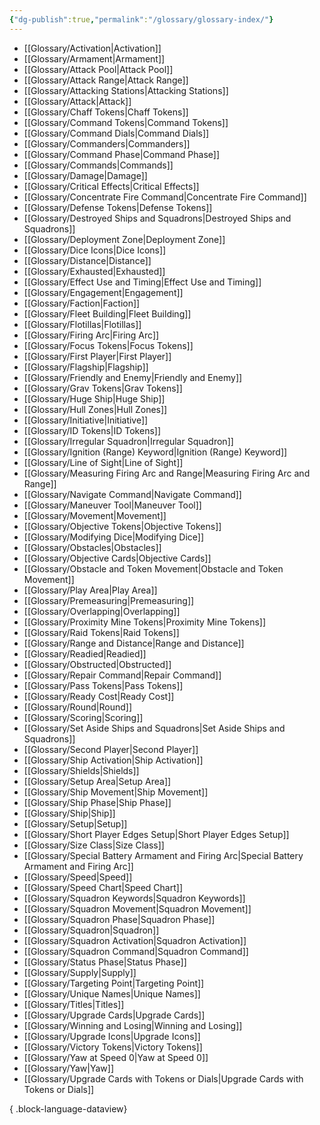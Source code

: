 ```yaml
---
{"dg-publish":true,"permalink":"/glossary/glossary-index/"}
---
```


- [[Glossary/Activation\|Activation]]
- [[Glossary/Armament\|Armament]]
- [[Glossary/Attack Pool\|Attack Pool]]
- [[Glossary/Attack Range\|Attack Range]]
- [[Glossary/Attacking Stations\|Attacking Stations]]
- [[Glossary/Attack\|Attack]]
- [[Glossary/Chaff Tokens\|Chaff Tokens]]
- [[Glossary/Command Tokens\|Command Tokens]]
- [[Glossary/Command Dials\|Command Dials]]
- [[Glossary/Commanders\|Commanders]]
- [[Glossary/Command Phase\|Command Phase]]
- [[Glossary/Commands\|Commands]]
- [[Glossary/Damage\|Damage]]
- [[Glossary/Critical Effects\|Critical Effects]]
- [[Glossary/Concentrate Fire Command\|Concentrate Fire Command]]
- [[Glossary/Defense Tokens\|Defense Tokens]]
- [[Glossary/Destroyed Ships and Squadrons\|Destroyed Ships and Squadrons]]
- [[Glossary/Deployment Zone\|Deployment Zone]]
- [[Glossary/Dice Icons\|Dice Icons]]
- [[Glossary/Distance\|Distance]]
- [[Glossary/Exhausted\|Exhausted]]
- [[Glossary/Effect Use and Timing\|Effect Use and Timing]]
- [[Glossary/Engagement\|Engagement]]
- [[Glossary/Faction\|Faction]]
- [[Glossary/Fleet Building\|Fleet Building]]
- [[Glossary/Flotillas\|Flotillas]]
- [[Glossary/Firing Arc\|Firing Arc]]
- [[Glossary/Focus Tokens\|Focus Tokens]]
- [[Glossary/First Player\|First Player]]
- [[Glossary/Flagship\|Flagship]]
- [[Glossary/Friendly and Enemy\|Friendly and Enemy]]
- [[Glossary/Grav Tokens\|Grav Tokens]]
- [[Glossary/Huge Ship\|Huge Ship]]
- [[Glossary/Hull Zones\|Hull Zones]]
- [[Glossary/Initiative\|Initiative]]
- [[Glossary/ID Tokens\|ID Tokens]]
- [[Glossary/Irregular Squadron\|Irregular Squadron]]
- [[Glossary/Ignition (Range) Keyword\|Ignition (Range) Keyword]]
- [[Glossary/Line of Sight\|Line of Sight]]
- [[Glossary/Measuring Firing Arc and Range\|Measuring Firing Arc and Range]]
- [[Glossary/Navigate Command\|Navigate Command]]
- [[Glossary/Maneuver Tool\|Maneuver Tool]]
- [[Glossary/Movement\|Movement]]
- [[Glossary/Objective Tokens\|Objective Tokens]]
- [[Glossary/Modifying Dice\|Modifying Dice]]
- [[Glossary/Obstacles\|Obstacles]]
- [[Glossary/Objective Cards\|Objective Cards]]
- [[Glossary/Obstacle and Token Movement\|Obstacle and Token Movement]]
- [[Glossary/Play Area\|Play Area]]
- [[Glossary/Premeasuring\|Premeasuring]]
- [[Glossary/Overlapping\|Overlapping]]
- [[Glossary/Proximity Mine Tokens\|Proximity Mine Tokens]]
- [[Glossary/Raid Tokens\|Raid Tokens]]
- [[Glossary/Range and Distance\|Range and Distance]]
- [[Glossary/Readied\|Readied]]
- [[Glossary/Obstructed\|Obstructed]]
- [[Glossary/Repair Command\|Repair Command]]
- [[Glossary/Pass Tokens\|Pass Tokens]]
- [[Glossary/Ready Cost\|Ready Cost]]
- [[Glossary/Round\|Round]]
- [[Glossary/Scoring\|Scoring]]
- [[Glossary/Set Aside Ships and Squadrons\|Set Aside Ships and Squadrons]]
- [[Glossary/Second Player\|Second Player]]
- [[Glossary/Ship Activation\|Ship Activation]]
- [[Glossary/Shields\|Shields]]
- [[Glossary/Setup Area\|Setup Area]]
- [[Glossary/Ship Movement\|Ship Movement]]
- [[Glossary/Ship Phase\|Ship Phase]]
- [[Glossary/Ship\|Ship]]
- [[Glossary/Setup\|Setup]]
- [[Glossary/Short Player Edges Setup\|Short Player Edges Setup]]
- [[Glossary/Size Class\|Size Class]]
- [[Glossary/Special Battery Armament and Firing Arc\|Special Battery Armament and Firing Arc]]
- [[Glossary/Speed\|Speed]]
- [[Glossary/Speed Chart\|Speed Chart]]
- [[Glossary/Squadron Keywords\|Squadron Keywords]]
- [[Glossary/Squadron Movement\|Squadron Movement]]
- [[Glossary/Squadron Phase\|Squadron Phase]]
- [[Glossary/Squadron\|Squadron]]
- [[Glossary/Squadron Activation\|Squadron Activation]]
- [[Glossary/Squadron Command\|Squadron Command]]
- [[Glossary/Status Phase\|Status Phase]]
- [[Glossary/Supply\|Supply]]
- [[Glossary/Targeting Point\|Targeting Point]]
- [[Glossary/Unique Names\|Unique Names]]
- [[Glossary/Titles\|Titles]]
- [[Glossary/Upgrade Cards\|Upgrade Cards]]
- [[Glossary/Winning and Losing\|Winning and Losing]]
- [[Glossary/Upgrade Icons\|Upgrade Icons]]
- [[Glossary/Victory Tokens\|Victory Tokens]]
- [[Glossary/Yaw at Speed 0\|Yaw at Speed 0]]
- [[Glossary/Yaw\|Yaw]]
- [[Glossary/Upgrade Cards with Tokens or Dials\|Upgrade Cards with Tokens or Dials]]

{ .block-language-dataview}

